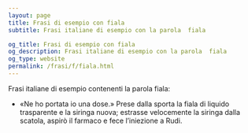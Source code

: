 ```yaml
---
layout: page
title: Frasi di esempio con fiala 
subtitle: Frasi italiane di esempio con la parola  fiala

og_title: Frasi di esempio con fiala 
og_description: Frasi italiane di esempio con la parola  fiala
og_type: website
permalink: /frasi/f/fiala.html
---
```


Frasi italiane di esempio contenenti la parola fiala:


- «Ne ho portata io una dose.» Prese dalla sporta la fiala di liquido trasparente e la siringa nuova; estrasse velocemente la siringa dalla scatola, aspirò il farmaco e fece l’iniezione a Rudi.
